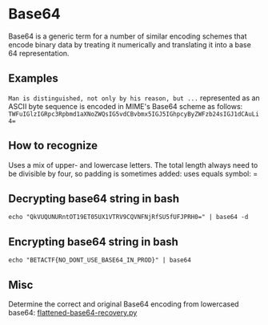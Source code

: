 # Base64
Base64 is a generic term for a number of similar encoding schemes that encode binary data by treating it numerically and translating it into a base 64 representation.

## Examples
`Man is distinguished, not only by his reason, but ...`
represented as an ASCII byte sequence is encoded in MIME's Base64 scheme as follows:
`TWFuIGlzIGRpc3Rpbmd1aXNoZWQsIG5vdCBvbmx5IGJ5IGhpcyByZWFzb24sIGJ1dCAuLi4=`

## How to recognize
Uses a mix of upper- and lowercase letters. The total length always need to be divisible by four, so padding is sometimes added: uses equals symbol: =

## Decrypting base64 string in bash
`echo "QkVUQUNURntOT19ET05UX1VTRV9CQVNFNjRfSU5fUFJPRH0=" | base64 -d`

## Encrypting base64 string in bash
`echo "BETACTF{NO_DONT_USE_BASE64_IN_PROD}" | base64`

## Misc
Determine the correct and original Base64 encoding from lowercased base64: [flattened-base64-recovery.py](/flattened-base64-recovery.py)
